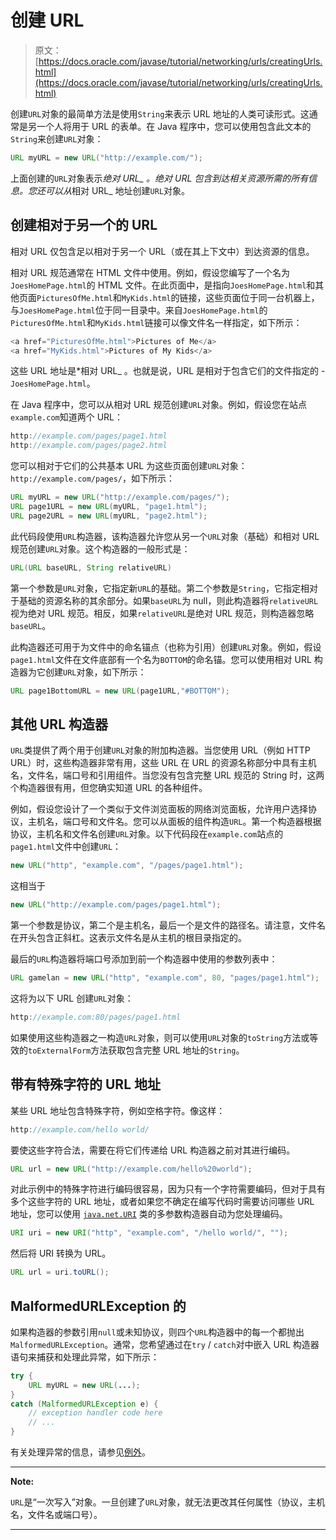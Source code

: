 # 创建 URL

> 原文： [https://docs.oracle.com/javase/tutorial/networking/urls/creatingUrls.html](https://docs.oracle.com/javase/tutorial/networking/urls/creatingUrls.html)

创建`URL`对象的最简单方法是使用`String`来表示 URL 地址的人类可读形式。这通常是另一个人将用于 URL 的表单。在 Java 程序中，您可以使用包含此文本的`String`来创建`URL`对象：

```java
URL myURL = new URL("http://example.com/");

```

上面创建的`URL`对象表示*绝对 URL_ 。绝对 URL 包含到达相关资源所需的所有信息。您还可以从*相对 URL_ 地址创建`URL`对象。

## 创建相对于另一个的 URL

相对 URL 仅包含足以相对于另一个 URL（或在其上下文中）到达资源的信息。

相对 URL 规范通常在 HTML 文件中使用。例如，假设您编写了一个名为`JoesHomePage.html`的 HTML 文件。在此页面中，是指向`JoesHomePage.html`和其他页面`PicturesOfMe.html`和`MyKids.html`的链接，这些页面位于同一台机器上，与`JoesHomePage.html`位于同一目录中。来自`JoesHomePage.html`的`PicturesOfMe.html`和`MyKids.html`链接可以像文件名一样指定，如下所示：

```java
<a href="PicturesOfMe.html">Pictures of Me</a>
<a href="MyKids.html">Pictures of My Kids</a>

```

这些 URL 地址是*相对 URL_ 。也就是说，URL 是相对于包含它们的文件指定的 - `JoesHomePage.html`。

在 Java 程序中，您可以从相对 URL 规范创建`URL`对象。例如，假设您在站点`example.com`知道两个 URL：

```java
http://example.com/pages/page1.html
http://example.com/pages/page2.html

```

您可以相对于它们的公共基本 URL 为这些页面创建`URL`对象：`http://example.com/pages/`，如下所示：

```java
URL myURL = new URL("http://example.com/pages/");
URL page1URL = new URL(myURL, "page1.html");
URL page2URL = new URL(myURL, "page2.html");

```

此代码段使用`URL`构造器，该构造器允许您从另一个`URL`对象（基础）和相对 URL 规范创建`URL`对象。这个构造器的一般形式是：

```java
URL(URL baseURL, String relativeURL)

```

第一个参数是`URL`对象，它指定新`URL`的基础。第二个参数是`String`，它指定相对于基础的资源名称的其余部分。如果`baseURL`为 null，则此构造器将`relativeURL`视为绝对 URL 规范。相反，如果`relativeURL`是绝对 URL 规范，则构造器忽略`baseURL`。

此构造器还可用于为文件中的命名锚点（也称为引用）创建`URL`对象。例如，假设`page1.html`文件在文件底部有一个名为`BOTTOM`的命名锚。您可以使用相对 URL 构造器为它创建`URL`对象，如下所示：

```java
URL page1BottomURL = new URL(page1URL,"#BOTTOM");

```

## 其他 URL 构造器

`URL`类提供了两个用于创建`URL`对象的附加构造器。当您使用 URL（例如 HTTP URL）时，这些构造器非常有用，这些 URL 在 URL 的资源名称部分中具有主机名，文件名，端口号和引用组件。当您没有包含完整 URL 规范的 String 时，这两个构造器很有用，但您确实知道 URL 的各种组件。

例如，假设您设计了一个类似于文件浏览面板的网络浏览面板，允许用户选择协议，主机名，端口号和文件名。您可以从面板的组件构造`URL`。第一个构造器根据协议，主机名和文件名创建`URL`对象。以下代码段在`example.com`站点的`page1.html`文件中创建`URL`：

```java
new URL("http", "example.com", "/pages/page1.html");

```

这相当于

```java
new URL("http://example.com/pages/page1.html");

```

第一个参数是协议，第二个是主机名，最后一个是文件的路径名。请注意，文件名在开头包含正斜杠。这表示文件名是从主机的根目录指定的。

最后的`URL`构造器将端口号添加到前一个构造器中使用的参数列表中：

```java
URL gamelan = new URL("http", "example.com", 80, "pages/page1.html"); 

```

这将为以下 URL 创建`URL`对象：

```java
http://example.com:80/pages/page1.html

```

如果使用这些构造器之一构造`URL`对象，则可以使用`URL`对象的`toString`方法或等效的`toExternalForm`方法获取包含完整 URL 地址的`String`。

## 带有特殊字符的 URL 地址

某些 URL 地址包含特殊字符，例如空格字符。像这样：

```java
http://example.com/hello world/

```

要使这些字符合法，需要在将它们传递给 URL 构造器之前对其进行编码。

```java
URL url = new URL("http://example.com/hello%20world");

```

对此示例中的特殊字符进行编码很容易，因为只有一个字符需要编码，但对于具有多个这些字符的 URL 地址，或者如果您不确定在编写代码时需要访问哪些 URL 地址，您可以使用 [`java.net.URI`](https://docs.oracle.com/javase/8/docs/api/java/net/URI.html) 类的多参数构造器自动为您处理编码。

```java
URI uri = new URI("http", "example.com", "/hello world/", "");

```

然后将 URI 转换为 URL。

```java
URL url = uri.toURL();

```

## MalformedURLException 的

如果构造器的参数引用`null`或未知协议，则四个`URL`构造器中的每一个都抛出`MalformedURLException`。通常，您希望通过在`try` / `catch`对中嵌入 URL 构造器语句来捕获和处理此异常，如下所示：

```java
try {
    URL myURL = new URL(...);
} 
catch (MalformedURLException e) {
    // exception handler code here
    // ...
}

```

有关处理异常的信息，请参见[例外](../../essential/exceptions/index.html)。

* * *

**Note:** 

`URL`是“一次写入”对象。一旦创建了`URL`对象，就无法更改其任何属性（协议，主机名，文件名或端口号）。

* * *